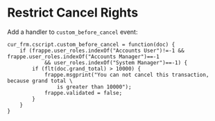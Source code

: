 
# Restrict Cancel Rights


Add a handler to `custom_before_cancel` event:



```
cur_frm.cscript.custom_before_cancel = function(doc) {
    if (frappe.user_roles.indexOf("Accounts User")!=-1 && frappe.user_roles.indexOf("Accounts Manager")==-1
            && user_roles.indexOf("System Manager")==-1) {
        if (flt(doc.grand_total) > 10000) {
            frappe.msgprint("You can not cancel this transaction, because grand total \
                is greater than 10000");
            frappe.validated = false;
        }
    }
}

```

